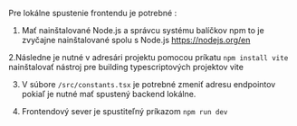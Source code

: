 Pre lokálne spustenie frontendu je potrebné :

1. Mať nainštalované Node.js a správcu systému balíčkov npm to je zvyčajne nainštalované spolu s Node.js https://nodejs.org/en

2.Následne je nutné v adresári projektu pomocou príkatu `npm install vite` nainštalovať nástroj pre building typescriptových projektov vite

3. V súbore `/src/constants.tsx` je potrebné zmeniť adresu endpointov pokiaľ je nutné mať spustený backend lokálne.

4. Frontendový sever je spustiteľný príkazom `npm run dev`